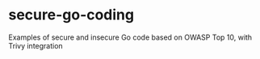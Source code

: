 # secure-go-coding
Examples of secure and insecure Go code based on OWASP Top 10, with Trivy integration

